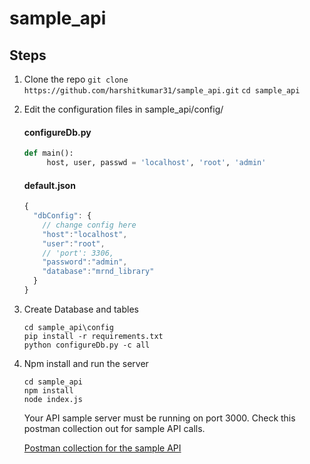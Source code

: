# sample_api
  

## Steps
1. Clone the repo
    `git clone https://github.com/harshitkumar31/sample_api.git`
    `cd sample_api`
  
2. Edit the configuration files in sample_api/config/
  
      #### configureDb.py

      ```python
      def main():
           host, user, passwd = 'localhost', 'root', 'admin'
      ```
       

      #### default.json

      ```javascript
      {
        "dbConfig": {
          // change config here
          "host":"localhost",
          "user":"root",
          // 'port': 3306,
          "password":"admin",
          "database":"mrnd_library"
        }
      }
      ```

3. Create Database and tables
   
   ```
   cd sample_api\config
   pip install -r requirements.txt
   python configureDb.py -c all
   ```

4. Npm install and run the server
    ```
    cd sample_api
    npm install
    node index.js
    
    ```
    Your API sample server must be running on port 3000.
    Check this postman collection out for sample API calls.
    
    [Postman collection for the sample API](https://www.getpostman.com/collections/ea6f9b590265759dd696)
    
 

